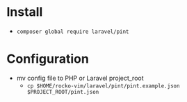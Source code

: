 # Install

* `composer global require laravel/pint`

# Configuration

* mv config file to PHP or Laravel project_root
  * `cp $HOME/rocko-vim/laravel/pint/pint.example.json $PROJECT_ROOT/pint.json`

